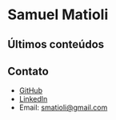 # Samuel Matioli

## Últimos conteúdos

## Contato
- [GitHub](https://github.com/smatioli)
- [LinkedIn](https://linkedin.com/in/samuelmatioli)
- Email: smatioli@gmail.com 